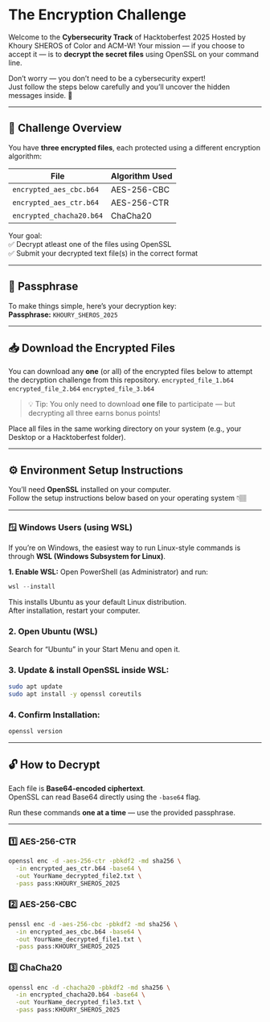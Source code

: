 # The Encryption Challenge   

Welcome to the **Cybersecurity Track** of Hacktoberfest 2025 Hosted by Khoury SHEROS of Color and ACM-W! 
Your mission — if you choose to accept it — is to **decrypt the secret files** using OpenSSL on your command line.  

Don’t worry — you don’t need to be a cybersecurity expert!  
Just follow the steps below carefully and you’ll uncover the hidden messages inside. 🚀  

---

## 🧠 Challenge Overview

You have **three encrypted files**, each protected using a different encryption algorithm:

| File | Algorithm Used |
|------|----------------|
| `encrypted_aes_cbc.b64` | AES-256-CBC |
| `encrypted_aes_ctr.b64` | AES-256-CTR |
| `encrypted_chacha20.b64` | ChaCha20 |

Your goal:  
✅ Decrypt atleast one of the files using OpenSSL  
✅ Submit your decrypted text file(s) in the correct format  

---

## 🔑 Passphrase

To make things simple, here’s your decryption key:  
**Passphrase:** `KHOURY_SHEROS_2025`

---

## 📥 Download the Encrypted Files

You can download any **one** (or all) of the encrypted files below to attempt the decryption challenge from this repository.
`encrypted_file_1.b64` 
`encrypted_file_2.b64` 
`encrypted_file_3.b64` 

> 💡 Tip: You only need to download **one file** to participate — but decrypting all three earns bonus points!


Place all files in the same working directory on your system (e.g., your Desktop or a Hacktoberfest folder).

---

## ⚙️ Environment Setup Instructions

You’ll need **OpenSSL** installed on your computer.  
Follow the setup instructions below based on your operating system 👇🏽  

---

### 🪟 **Windows Users (using WSL)**

If you’re on Windows, the easiest way to run Linux-style commands is through **WSL (Windows Subsystem for Linux)**.

**1. Enable WSL:**
Open PowerShell (as Administrator) and run:
```powershell
wsl --install
```
This installs Ubuntu as your default Linux distribution.  
After installation, restart your computer.

### 2. Open Ubuntu (WSL)
Search for “Ubuntu” in your Start Menu and open it.

### 3. Update & install OpenSSL inside WSL:
```bash
sudo apt update
sudo apt install -y openssl coreutils
```
### 4. Confirm Installation:
```bash
openssl version
```

---
## 🔓 How to Decrypt

Each file is **Base64-encoded ciphertext**.  
OpenSSL can read Base64 directly using the `-base64` flag.  

Run these commands **one at a time** — use the provided passphrase.

---

### 1️⃣ AES-256-CTR
```bash
openssl enc -d -aes-256-ctr -pbkdf2 -md sha256 \
  -in encrypted_aes_ctr.b64 -base64 \
  -out YourName_decrypted_file2.txt \
  -pass pass:KHOURY_SHEROS_2025
```
### 2️⃣ AES-256-CBC
```bash
penssl enc -d -aes-256-cbc -pbkdf2 -md sha256 \
  -in encrypted_aes_cbc.b64 -base64 \
  -out YourName_decrypted_file1.txt \
  -pass pass:KHOURY_SHEROS_2025
```
### 3️⃣ ChaCha20
```bash
openssl enc -d -chacha20 -pbkdf2 -md sha256 \
  -in encrypted_chacha20.b64 -base64 \
  -out YourName_decrypted_file3.txt \
  -pass pass:KHOURY_SHEROS_2025

```
